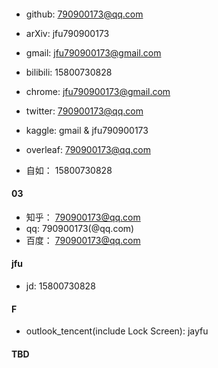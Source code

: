 
#### 
- github: 790900173@qq.com
- arXiv: jfu790900173
- gmail: jfu790900173@gmail.com
- bilibili: 15800730828
- chrome: jfu790900173@gmail.com
- twitter: 790900173@qq.com
- kaggle: gmail \& jfu790900173 
- overleaf: 790900173@qq.com  

- 自如： 15800730828

#### 03
- 知乎： 790900173@qq.com
- qq: 790900173(@qq.com)
- 百度： 790900173@qq.com

#### jfu
- jd: 15800730828

#### F
- outlook_tencent(include Lock Screen): jayfu

#### TBD



  

  
  
  
